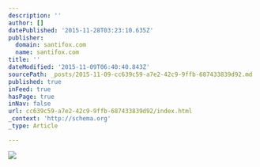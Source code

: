 ```yaml
---
description: ''
author: []
datePublished: '2015-11-28T03:23:10.635Z'
publisher:
  domain: santifox.com
  name: santifox.com
title: ''
dateModified: '2015-11-09T06:40:40.843Z'
sourcePath: _posts/2015-11-09-cc639c59-a7e2-42c9-9ffb-687433839d92.md
published: true
inFeed: true
hasPage: true
inNav: false
url: cc639c59-a7e2-42c9-9ffb-687433839d92/index.html
_context: 'http://schema.org'
_type: Article

---
```

![](http://payload369.cargocollective.com/1/0/3626/9694745/aliciakeys-4_1000.jpg)